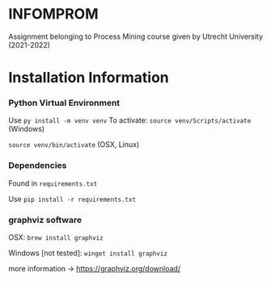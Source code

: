 # INFOMPROM

Assignment belonging to Process Mining course given by Utrecht University (2021-2022)

# Installation Information

### Python Virtual Environment
Use `py install -m venv venv`
To activate:
`source venv/Scripts/activate` (Windows)

`source venv/bin/activate` (OSX, Linux)

### Dependencies
Found in `requirements.txt`

Use `pip install -r requirements.txt`

### graphviz software

OSX:
`brew install graphviz`

Windows [not tested]:
`winget install graphviz`

more information -> https://graphviz.org/download/
